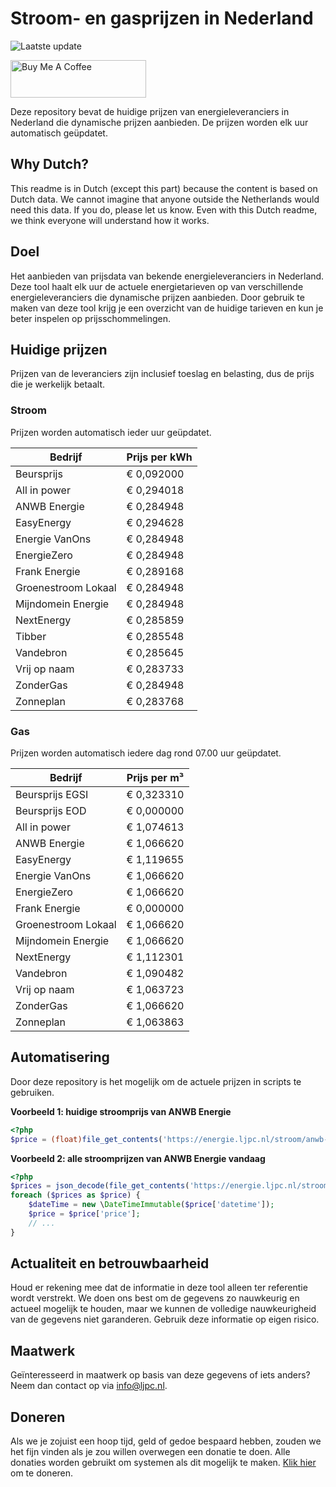 # Stroom- en gasprijzen in Nederland

![Laatste update](https://img.shields.io/badge/laatste%20update-2023--08--15%2005%3A00%20CET-brightgreen)

<a href="https://www.buymeacoffee.com/Lars-" target="_blank"><img src="https://cdn.buymeacoffee.com/buttons/v2/default-orange.png" alt="Buy Me A Coffee" height="60" style="height: 60px !important;width: 217px !important;" ></a>

Deze repository bevat de huidige prijzen van energieleveranciers in Nederland die dynamische prijzen aanbieden. De prijzen worden elk uur automatisch geüpdatet.

## Why Dutch?

This readme is in Dutch (except this part) because the content is based on Dutch data. We cannot imagine that anyone outside the Netherlands would need this data. If you do, please let us know. Even with this Dutch readme, we think
everyone will understand how it works.

## Doel

Het aanbieden van prijsdata van bekende energieleveranciers in Nederland. Deze tool haalt elk uur de actuele energietarieven op van verschillende energieleveranciers die dynamische prijzen aanbieden. Door gebruik te maken van deze tool
krijg je een overzicht van de huidige tarieven en kun je beter inspelen op prijsschommelingen.

## Huidige prijzen

Prijzen van de leveranciers zijn inclusief toeslag en belasting, dus de prijs die je werkelijk betaalt.

### Stroom

Prijzen worden automatisch ieder uur geüpdatet.

 Bedrijf | Prijs per kWh 
---------|---------------
Beursprijs | € 0,092000
All in power | € 0,294018
ANWB Energie | € 0,284948
EasyEnergy | € 0,294628
Energie VanOns | € 0,284948
EnergieZero | € 0,284948
Frank Energie | € 0,289168
Groenestroom Lokaal | € 0,284948
Mijndomein Energie | € 0,284948
NextEnergy | € 0,285859
Tibber | € 0,285548
Vandebron | € 0,285645
Vrij op naam | € 0,283733
ZonderGas | € 0,284948
Zonneplan | € 0,283768


### Gas

Prijzen worden automatisch iedere dag rond 07.00 uur geüpdatet.

 Bedrijf | Prijs per m³ 
---------|--------------
Beursprijs EGSI | € 0,323310
Beursprijs EOD | € 0,000000
All in power | € 1,074613
ANWB Energie | € 1,066620
EasyEnergy | € 1,119655
Energie VanOns | € 1,066620
EnergieZero | € 1,066620
Frank Energie | € 0,000000
Groenestroom Lokaal | € 1,066620
Mijndomein Energie | € 1,066620
NextEnergy | € 1,112301
Vandebron | € 1,090482
Vrij op naam | € 1,063723
ZonderGas | € 1,066620
Zonneplan | € 1,063863


## Automatisering

Door deze repository is het mogelijk om de actuele prijzen in scripts te gebruiken.

**Voorbeeld 1: huidige stroomprijs van ANWB Energie**

```php
<?php
$price = (float)file_get_contents('https://energie.ljpc.nl/stroom/anwb-energie-nu.txt');

```

**Voorbeeld 2: alle stroomprijzen van ANWB Energie vandaag**

```php
<?php
$prices = json_decode(file_get_contents('https://energie.ljpc.nl/stroom/all-in-power-vandaag.json'),true);
foreach ($prices as $price) {
    $dateTime = new \DateTimeImmutable($price['datetime']);
    $price = $price['price'];
    // ...
}
```

## Actualiteit en betrouwbaarheid

Houd er rekening mee dat de informatie in deze tool alleen ter referentie wordt verstrekt. We doen ons best om de gegevens zo nauwkeurig en actueel mogelijk te houden, maar we kunnen de volledige nauwkeurigheid van de gegevens niet
garanderen. Gebruik deze informatie op eigen risico.

## Maatwerk

Geïnteresseerd in maatwerk op basis van deze gegevens of iets anders? Neem dan contact op
via [info@ljpc.nl](mailto:info@ljpc.nl?subject=Energie%20prijzen).

## Doneren

Als we je zojuist een hoop tijd, geld of gedoe bespaard hebben, zouden we het fijn vinden als je zou willen overwegen een
donatie te doen. Alle donaties worden gebruikt om systemen als dit mogelijk te
maken. [Klik hier](https://www.buymeacoffee.com/Lars-) om te doneren.
